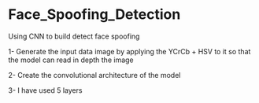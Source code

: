 # Face_Spoofing_Detection
Using CNN to build detect face spoofing

1- Generate the input data image by applying the YCrCb + HSV to it so that the model can read in depth the image 

2- Create the convolutional architecture of the model

3- I have used 5 layers
